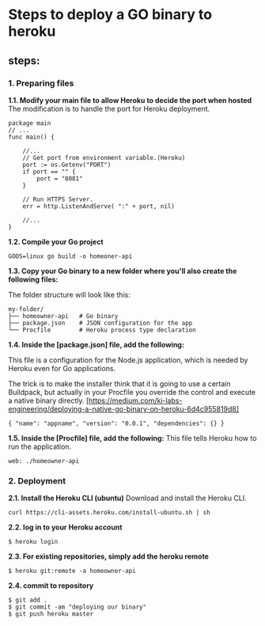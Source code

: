 # Steps to deploy a GO binary to heroku

## steps:
### 1. Preparing files
**1.1. Modify your main file to allow Heroku to decide the port when hosted**
The modification is to handle the port for Heroku deployment.
```
package main
// ...
func main() {
	
    //...
	// Get port from environment variable.(Heroku)
	port := os.Getenv("PORT")
	if port == "" {
		port = "8081"
	}

	// Run HTTPS Server.
	err = http.ListenAndServe( ":" + port, nil)

    //...
}

```

**1.2. Compile your Go project**
```
GOOS=linux go build -o homeoner-api
```

**1.3. Copy your Go binary to a new folder where you'll also create the following files:**

The folder structure will look like this:
```
my-folder/
├── homeowner-api   # Go binary
├── package.json    # JSON configuration for the app
└── Procfile        # Heroku process type declaration
```
**1.4. Inside the [package.json] file, add the following:**

This file is a configuration for the Node.js application, which is needed by Heroku even for Go applications.

The trick is to make the installer think that it is going to use a certain Buildpack, but actually in your Procfile you override the control and execute a native binary directly. [https://medium.com/ki-labs-engineering/deploying-a-native-go-binary-on-heroku-6d4c955819d8]
```
{ "name": "appname", "version": "0.0.1", "dependencies": {} }
``` 

**1.5. Inside the [Procfile] file, add the following:**
This file tells Heroku how to run the application.
```
web: ./homeowner-api
```

### 2. Deployment
**2.1. Install the Heroku CLI (ubuntu)**
  Download and install the Heroku CLI.
  ```
  curl https://cli-assets.heroku.com/install-ubuntu.sh | sh
  ```

**2.2. log in to your Heroku account**
  ```
  $ heroku login
  ```

**2.3. For existing repositories, simply add the heroku remote**
  ```
  $ heroku git:remote -a homeowner-api
  ```

**2.4. commit to repository**
  ```
$ git add .
$ git commit -am "deploying our binary"
$ git push heroku master
  ```